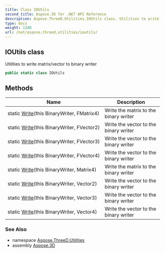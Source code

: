 ```yaml
---
title: Class IOUtils
second_title: Aspose.3D for .NET API Reference
description: Aspose.ThreeD.Utilities.IOUtils class. Utilities to write matrix/vector to binary writer
type: docs
weight: 1240
url: /net/aspose.threed.utilities/ioutils/
---
```

## IOUtils class

Utilities to write matrix/vector to binary writer

```csharp
public static class IOUtils
```

## Methods

| Name | Description |
| --- | --- |
| static [Write](../../aspose.threed.utilities/ioutils/write/#write)(this BinaryWriter, FMatrix4) | Write the matrix to the binary writer |
| static [Write](../../aspose.threed.utilities/ioutils/write/#write_1)(this BinaryWriter, FVector2) | Write the vector to the binary writer |
| static [Write](../../aspose.threed.utilities/ioutils/write/#write_2)(this BinaryWriter, FVector3) | Write the vector to the binary writer |
| static [Write](../../aspose.threed.utilities/ioutils/write/#write_3)(this BinaryWriter, FVector4) | Write the vector to the binary writer |
| static [Write](../../aspose.threed.utilities/ioutils/write/#write_4)(this BinaryWriter, Matrix4) | Write the matrix to the binary writer |
| static [Write](../../aspose.threed.utilities/ioutils/write/#write_5)(this BinaryWriter, Vector2) | Write the vector to the binary writer |
| static [Write](../../aspose.threed.utilities/ioutils/write/#write_6)(this BinaryWriter, Vector3) | Write the vector to the binary writer |
| static [Write](../../aspose.threed.utilities/ioutils/write/#write_7)(this BinaryWriter, Vector4) | Write the vector to the binary writer |

### See Also

* namespace [Aspose.ThreeD.Utilities](../../aspose.threed.utilities/)
* assembly [Aspose.3D](../../)


